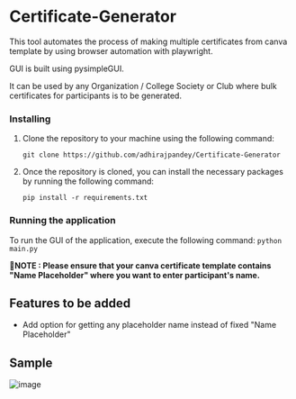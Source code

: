 # Certificate-Generator
This tool automates the process of making multiple certificates from canva template by using browser automation with playwright. 

GUI is built using pysimpleGUI.

It can be used by any Organization / College Society or Club where bulk certificates for participants is to be generated.


### Installing

1. Clone the repository to your machine using the following command:

    `git clone https://github.com/adhirajpandey/Certificate-Generator`


2. Once the repository is cloned, you can install the necessary packages by running the following command:

    `pip install -r requirements.txt`

### Running the application

To run the GUI of the application, execute the following command: `python main.py`

**🔴NOTE : Please ensure that your canva certificate template contains "Name Placeholder" where you want to enter participant's name.**


## Features to be added

* Add option for getting any placeholder name instead of fixed "Name Placeholder"


## Sample

![image](https://user-images.githubusercontent.com/87516052/222500541-e0336617-2044-4b55-a33f-bfe7b54cb782.png)
